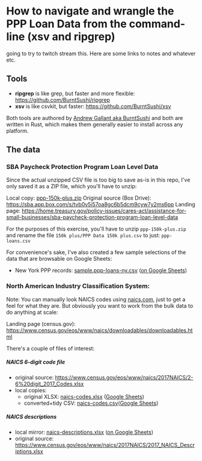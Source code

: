 # How to navigate and wrangle the PPP Loan Data from the command-line (xsv and ripgrep)

going to try to twitch stream this. Here are some links to notes and whatever etc.


## Tools

- **ripgrep** is like grep, but faster and more flexible: https://github.com/BurntSushi/ripgrep
- **xsv** is like csvkit, but faster: https://github.com/BurntSushi/xsv

Both tools are authored by [Andrew Gallant aka BurntSushi](https://github.com/BurntSushi) and both are written in Rust, which makes them generally easier to install across any platform.


## The data

### SBA Paycheck Protection Program Loan Level Data

Since the actual unzipped CSV file is too big to save as-is in this repo, I've only saved it as a ZIP file, which you'll have to unzip:

Local copy: [ppp-150k-plus.zip](data/ppp-150k-plus.zip)
Original source (Box Drive): https://sba.app.box.com/s/tvb0v5i57oa8gc6b5dcm9cyw7y2ms6pp
Landing page: https://home.treasury.gov/policy-issues/cares-act/assistance-for-small-businesses/sba-paycheck-protection-program-loan-level-data

For the purposes of this exercise, you'll have to unzip `ppp-150k-plus.zip` and rename the file `150k plus/PPP Data 150k plus.csv` to just: `ppp-loans.csv`


For convenience's sake, I've also created a few sample selections of the data that are browsable on Google Sheets:

- New York PPP records: [sample.ppp-loans-ny.csv](data/sample.ppp-loans-ny.csv) ([on Google Sheets](https://docs.google.com/spreadsheets/d/1FaAuS4KfSCFKUW14M1EGf3WDWyb1qsPfFhybDHPzNrs/edit?usp=sharing))





### North American Industry Classification System:

Note: You can manually look NAICS codes using [naics.com](https://www.naics.com/search/), just to get a feel for what they are. But obviously you want to work from the bulk data to do anything at scale:

Landing page (census.gov): https://www.census.gov/eos/www/naics/downloadables/downloadables.html

There's a couple of files of interest:

##### NAICS 6-digit code file

- original source: https://www.census.gov/eos/www/naics/2017NAICS/2-6%20digit_2017_Codes.xlsx
- local copies:
    - original XLSX: [naics-codes.xlsx](data/naics-codes.xlsx) ([Google Sheets](https://docs.google.com/spreadsheets/d/1AkKFHJb1GSOmPTzNyPsg3swulqbmwm8hGZVW0J-5tk8/edit#gid=1638180595))
    - converted+tidy CSV: [naics-codes.csv](data/naics-codes.csv)([Google Sheets](https://docs.google.com/spreadsheets/d/1AkKFHJb1GSOmPTzNyPsg3swulqbmwm8hGZVW0J-5tk8/edit#gid=1223701275))


##### NAICS descriptions

- local mirror: [naics-descriptions.xlsx](data/naics-descriptions.xlsx) ([on Google Sheets](https://docs.google.com/spreadsheets/d/1495vxQnN0Q49ysZB6jB8vYiZC2TnR-t5Ph4-IAELzBg/edit#gid=1079796598))
- original source: https://www.census.gov/eos/www/naics/2017NAICS/2017_NAICS_Descriptions.xlsx
